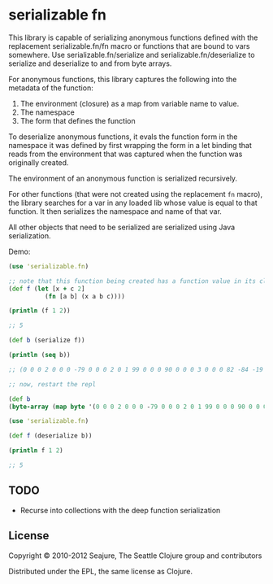 # serializable fn

This library is capable of serializing anonymous functions defined with the replacement serializable.fn/fn macro or functions that are bound to vars somewhere. Use serializable.fn/serialize and serializable.fn/deserialize to serialize and deserialize to and from byte arrays.

For anonymous functions, this library captures the following into the metadata of the function:

1. The environment (closure) as a map from variable name to value.
2. The namespace
3. The form that defines the function

To deserialize anonymous functions, it evals the function form in the namespace it was defined by first wrapping the form in a let binding that reads from the environment that was captured when the function was originally created.

The environment of an anonymous function is serialized recursively.

For other functions (that were not created using the replacement `fn` macro), the library searches for a var in any loaded lib whose value is equal to that function. It then serializes the namespace and name of that var.

All other objects that need to be serialized are serialized using Java serialization.

Demo:

```clojure
(use 'serializable.fn)

;; note that this function being created has a function value in its closure
(def f (let [x + c 2]
          (fn [a b] (x a b c))))

(println (f 1 2))

;; 5

(def b (serialize f))

(println (seq b))

;; (0 0 0 2 0 0 0 -79 0 0 0 2 0 1 99 0 0 0 90 0 0 0 3 0 0 0 82 -84 -19 0 5 115 114 0 14 106 97 118 97 46 108 97 110 103 46 76 111 110 103 59 -117 -28 -112 -52 -113 35 -33 2 0 1 74 0 5 118 97 108 117 101 120 114 0 16 106 97 118 97 46 108 97 110 103 46 78 117 109 98 101 114 -122 -84 -107 29 11 -108 -32 -117 2 0 0 120 112 0 0 0 0 0 0 0 2 0 1 120 0 0 0 25 0 0 0 1 0 0 0 17 0 12 99 108 111 106 117 114 101 46 99 111 114 101 0 1 43 0 4 117 115 101 114 0 36 40 115 101 114 105 97 108 105 122 97 98 108 101 46 102 110 47 102 110 32 91 97 32 98 93 32 40 120 32 97 32 98 32 99 41 41)

;; now, restart the repl

(def b
(byte-array (map byte '(0 0 0 2 0 0 0 -79 0 0 0 2 0 1 99 0 0 0 90 0 0 0 3 0 0 0 82 -84 -19 0 5 115 114 0 14 106 97 118 97 46 108 97 110 103 46 76 111 110 103 59 -117 -28 -112 -52 -113 35 -33 2 0 1 74 0 5 118 97 108 117 101 120 114 0 16 106 97 118 97 46 108 97 110 103 46 78 117 109 98 101 114 -122 -84 -107 29 11 -108 -32 -117 2 0 0 120 112 0 0 0 0 0 0 0 2 0 1 120 0 0 0 25 0 0 0 1 0 0 0 17 0 12 99 108 111 106 117 114 101 46 99 111 114 101 0 1 43 0 4 117 115 101 114 0 36 40 115 101 114 105 97 108 105 122 97 98 108 101 46 102 110 47 102 110 32 91 97 32 98 93 32 40 120 32 97 32 98 32 99 41 41))))

(use 'serializable.fn)

(def f (deserialize b))

(println f 1 2)

;; 5
```

## TODO

- Recurse into collections with the deep function serialization

## License

Copyright © 2010-2012 Seajure, The Seattle Clojure group and contributors

Distributed under the EPL, the same license as Clojure.

